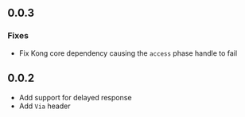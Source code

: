 ## 0.0.3

### Fixes

* Fix Kong core dependency causing the `access` phase handle to fail

## 0.0.2

* Add support for delayed response
* Add `Via` header

